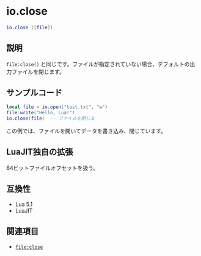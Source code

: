 # io.close

```lua
io.close ([file])
```

## 説明

`file:close()` と同じです。ファイルが指定されていない場合、デフォルトの出力ファイルを閉じます。

## サンプルコード

```lua
local file = io.open("test.txt", "w")
file:write("Hello, Lua!")
io.close(file)  -- ファイルを閉じる
```

この例では、ファイルを開いてデータを書き込み、閉じています。

## LuaJIT独自の拡張

64ビットファイルオフセットを扱う。

## 互換性

- Lua 5.1
- LuaJIT

## 関連項目

- [`file:close`](file_close.md)